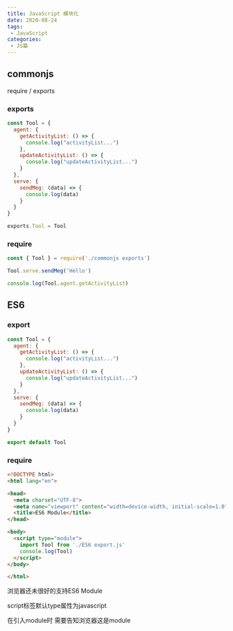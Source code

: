 ```yaml
---
title: JavaScript 模块化
date: 2020-08-24
tags:
 - JavaScript
categories:
 - JS篇
---
```



## commonjs


require / exports


<!--more-->

### exports

```js
const Tool = {
  agent: {
    getActivityList: () => {
      console.log("activityList...")
    },
    updateActivityList: () => {
      console.log("updateActivityList...")
    }
  },
  serve: {
    sendMeg: (data) => {
      console.log(data)
    }
  }
}

exports.Tool = Tool
```

### require

```js
const { Tool } = require('./commonjs exports')

Tool.serve.sendMeg('Hello')

console.log(Tool.agent.getActivityList)
```

## ES6

### export
```js
const Tool = {
  agent: {
    getActivityList: () => {
      console.log("activityList...")
    },
    updateActivityList: () => {
      console.log("updateActivityList...")
    }
  },
  serve: {
    sendMeg: (data) => {
      console.log(data)
    }
  }
}

export default Tool
```

### require
```html
<!DOCTYPE html>
<html lang="en">

<head>
  <meta charset="UTF-8">
  <meta name="viewport" content="width=device-width, initial-scale=1.0">
  <title>ES6 Module</title>
</head>

<body>
  <script type="module">
    import Tool from './ES6 export.js'
    console.log(Tool)
  </script>
</body>

</html>
```

浏览器还未很好的支持ES6 Module

script标签默认type属性为javascript

在引入module时 需要告知浏览器这是module
